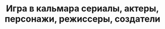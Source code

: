 ---
cast:
- bio: 'Хван Дон Хёк родился и вырос в Сеуле, Южная Корея. После окончания Сеульского
    национального университета, где он изучал коммуникации, Хван начал снимать короткометражные
    фильмы — среди них «Наша грустная жизнь» и «Клуб дыма». Позже он переехал в Лос-Анджелес,
    чтобы получить степень магистра по кинопроизводству в Университете Южной Калифорнии.
    Там он продолжил создавать короткометражки, в том числе «Небеса и ад» и «Отчаяние».
    Позднее режиссер начал снимать полнометражное кино: «Мой отец», «Суровое испытание»,
    «Мисс Бабуля», «Крепость Намхансансон». Однако международное признание он получил
    как создатель, сценарист и режиссер сериала "Игра в кальмара".

    '
  birth: 26 мая 1971г.
  category: film crew
  description: 'Хван Дон-хёк родился 26 мая 1971 года в Сеуле, Южная Корея. С ранних
    лет он проявлял интерес к искусству и кинематографу. Окончив Сеульский национальный
    университет, Хван изучал журналистику и масмедиа, но вскоре понял, что его страсть
    — это режиссура. Чтобы развить свои навыки, он продолжил обучение в Калифорнийском
    университете в Лос-Анджелесе, где получил степень магистра в области кинопроизводства.
    Его ранние работы включают короткометражные фильмы, которые получили признание
    на международных фестивалях.


    Мировую известность Хван Дон-хёк приобрёл благодаря сериалу «Игра в кальмара»,
    премьера которого состоялась на Netflix в 2021 году. Сюжет, основанный на социальных
    проблемах и человеческих эмоциях, мгновенно завоевал миллионы поклонников по всему
    миру. Помимо этого, Хван известен как режиссёр полнометражных фильмов, таких как
    «Молчание» (2011) и «Крепость» (2017), которые также получили высокие оценки критиков.
    Его творчество отличается глубоким погружением в психологию персонажей и острыми
    социальными темами.'
  featured: 'true'
  h1: Хван Дон-хёк — режиссёр и сценарист «Игры в кальмара»
  image: /src/assets/cast/hvan.png
  keywords: ''
  name: Хван Дон Хёк
  order: 1
  role: Режиссер, сценарист
  slug: hwang-dong-hyuk
  title: Хван Дон-хёк — биография, карьера, фильмы и сериал «Игра в кальмара»
  url: /cast/hwang-dong-hyuk/
- bio: 'Ли Чон Дже — южнокорейский актер и модель, начавший карьеру с сериалов «Чувства»
    и «Песочные часы». Прорывом стала роль в фильме «Роман», после чего он успешно
    снимался в разных жанрах. В 2021 году получил мировую известность благодаря роли
    в сериале «Игра в кальмара», за которую был номинирован на престижные премии.

    '
  birth: 15 декабря 1972г.
  category: actors
  description: 'Ли Джон-джэ родился 15 декабря 1972 года в Сеуле, Южная Корея. Его
    актёрская карьера началась в 1990-х годах с работы в модельном бизнесе, что позволило
    ему выйти на телевидение. Ли дебютировал в дорамах и быстро завоевал популярность
    благодаря своему таланту и харизматичности. Настоящим прорывом стал фильм «Сентиментальное
    чувство» (1998), за который он получил несколько наград, включая призы за лучшую
    мужскую роль. За годы своей карьеры он снялся в таких культовых фильмах, как «Ворота
    в ад» (2001) и «Воровка» (2012), став одной из самых узнаваемых звёзд Южной Кореи.


    Мировую известность Ли Джон-джэ принесла роль Сон Ги-хуна (№456) в сериале «Игра
    в кальмара». Его персонаж, обычный человек, втянутый в смертельные игры ради шанса
    изменить свою жизнь, получил широкую любовь зрителей. За эту роль Ли получил множество
    международных наград и стал символом корейской драмы на глобальном уровне. Помимо
    актёрской карьеры, он активно занимается продюсированием фильмов и поддерживает
    молодые таланты в индустрии.'
  featured: 'true'
  h1: Ли Джон-джэ — актёр, сыгравший Сон Ги-хуна (№456) в «Игре в кальмара»
  image: /src/assets/cast/dje.png
  keywords: ''
  name: Ли Чон Дже
  order: 2
  role: Актер
  slug: lee-jung-jae
  title: Ли Джон-джэ — биография, карьера и роль в сериале «Игра в кальмара»
  url: /cast/lee-jung-jae/
- bio: 'Ли Бён Хон — южнокорейский актер. Окончил университеты Ханян и Чунан, владеет
    несколькими языками. Дебютировал на телевидении в 1992 году, а его прорыв в кино
    состоялся после выхода фильма «Объединенная зона безопасности».

    '
  birth: 12 июля 1970г.
  category: actors
  description: 'Ли Бён-хон родился 12 июля 1970 года в Соннаме, Южная Корея. Окончил
    факультет французской литературы в Университете Ханян и факультет театра и кино
    в Университете Чунан. Свою актёрскую карьеру начал в 1991 году с телесериала «Asphalt
    My Hometown». В 2000 году получил широкую известность благодаря роли в фильме
    «Объединённая зона безопасности», за которую был удостоен награды за лучшую мужскую
    роль на премии Busan Film Critics Awards.


    Мировую славу Ли Бён-хону принесла роль Фронтмена в сериале Netflix «Игра в кальмара»
    (2021). Его персонаж, загадочный руководитель смертельных игр, стал ключевым элементом
    сюжета, а игра актёра получила высокие оценки критиков и зрителей. После успеха
    сериала Ли продолжил активно сниматься в кино и на телевидении, укрепляя свой
    статус в индустрии развлечений.'
  featured: 'true'
  h1: Ли Бён-хон — актёр, исполнивший роль Фронтмена в «Игре в кальмара»
  image: /src/assets/cast/hona.png
  keywords: ''
  name: Ли Бён Хон
  order: 3
  role: Актер
  slug: lee-byung-hun
  title: Ли Бён-хон — биография, карьера и роль Фронтмена в сериале «Игра в кальмара»
  url: /cast/lee-byung-hun/
- bio: 'Ви Ха Джун — южнокорейский актер и модель, дебютировавший в короткометражном
    фильме в 2012 году. Известность в Южной Корее получил после фильма «Психиатрическая
    больница Конджиам». Международное признание принесла роль в сериале «Игра в кальмара».

    '
  birth: 5 августа 1991г.
  category: actors
  description: 'Ви Ха-джун, настоящее имя Ви Хён-и, родился 5 августа 1991 года в
    деревне Соан-Мён округа Вандо, провинция Южная Чолла, Южная Корея. С ранних лет
    проявлял интерес к актёрскому мастерству, что привело его к поступлению на факультет
    театра и кино в Университете Сонгкюль. После окончания учёбы начал карьеру в модельном
    бизнесе, появляясь на обложках таких журналов, как Men''s Health.


    Дебют Ви Ха-джуна в кино состоялся в 2012 году с короткометражного фильма «Мир
    в них». В 2015 году он сыграл в криминальной драме «Китайский квартал», а в 2018
    году получил первую главную роль в фильме ужасов «Психиатрическая больница Конджиам».
    Мировую известность ему принесла роль полицейского Хван Джун-хо в сериале Netflix
    «Игра в кальмара» (2021), где его персонаж проникает в смертельную игру в поисках
    пропавшего брата. После успеха сериала Ви продолжил активно сниматься в кино и
    на телевидении, укрепляя свой статус в индустрии развлечений.'
  featured: 'true'
  h1: Ви Ха-джун — актёр, сыгравший Хван Джун-хо в «Игре в кальмара»
  image: /src/assets/cast/djuna.png
  keywords: ''
  name: Ви Ха Джун
  order: 4
  role: Актер
  slug: wi-ha-joon
  title: Ви Ха-джун — биография, карьера и роль в сериале «Игра в кальмара»
  url: /cast/wi-ha-joon/
- bio: 'Лим Шиван — южнокорейский актёр и певец, участник бойз-бенда ZE:A. С 2012
    года снимается в кино и на телевидении. Известен ролями в фильме «Адвокат» и телесериале
    «Неудавшаяся жизнь». В 2023 году присоединился ко второму сезону сериала «Игра
    в кальмара».

    '
  birth: 1 декабря 1988г.
  category: actors
  description: 'Чон Хо-ён родилась 23 июня 1994 года в Сеуле, Южная Корея. Свою карьеру
    она начала в 16 лет как модель, участвуя в показах на Сеульской неделе моды. В
    2013 году заняла второе место в четвёртом сезоне шоу «Топ-модель по-корейски»,
    что принесло ей широкую известность. После этого Чон работала с такими мировыми
    брендами, как Louis Vuitton, Chanel и Hermès, а также появлялась на обложках журналов
    Vogue и Nylon.


    Дебют Чон Хо-ён в качестве актрисы состоялся в 2021 году в сериале «Игра в кальмара»,
    где она исполнила роль Кан Сэ-бёк (№067) — северокорейской перебежчицы, стремящейся
    обеспечить лучшую жизнь для своей семьи. Её убедительная игра и харизма принесли
    ей международное признание и множество наград. После успеха сериала Чон продолжила
    актёрскую карьеру, участвуя в различных проектах и укрепляя свой статус в индустрии
    развлечений.'
  featured: 'true'
  h1: Чон Хо-ён — актриса, сыгравшая Кан Сэ-бёк (№067) в «Игре в кальмара»
  image: /src/assets/cast/shivan.png
  keywords: ''
  name: Лим Шиван
  order: 5
  role: Актер, певец
  slug: lim-siwan
  title: Чон Хо-ён — биография, карьера и роль в сериале «Игра в кальмара»
  url: /cast/lim-siwan/
- bio: 'Кан Ханыль — южнокорейский актёр. Начал карьеру в театре и мюзиклах в 2006
    году, а в 2007 дебютировал на телевидении в сериале «My Mom! Super Mom!». Позже
    снялся в фильмах «Ты — мой питомец» и «Старая крепость Пхеньян». В последнее время
    актер преимущественно работает над телесериалами.

    '
  birth: 21 декабря 1990г.
  category: actors
  description: 'Хо Сон-тхэ родился 20 октября 1977 года в Пусане, Южная Корея. Окончил
    Пусанский национальный университет, где изучал русский язык и культуру. После
    выпуска работал в компании LG Electronics, курируя продажи телевизоров на российском
    рынке. В 2011 году, в возрасте 34 лет, решил изменить карьеру и принял участие
    в шоу талантов «Чудотворное прослушивание», что стало началом его актёрского пути.


    Мировую известность Хо Сон-тхэ принёс сериал «Игра в кальмара», где он исполнил
    роль Чан Док-су (№101) — жестокого гангстера, участвующего в смертельных играх.
    Его убедительная игра и харизматичное исполнение антагониста привлекли внимание
    зрителей по всему миру. После успеха сериала Хо продолжил активно сниматься в
    кино и на телевидении, укрепляя свой статус в индустрии развлечений.'
  featured: 'true'
  h1: Хо Сон-тхэ — актёр, сыгравший Чан Док-су (№101) в «Игре в кальмара»
  image: /src/assets/cast/kang.png
  keywords: ''
  name: Кан Ха Ныль
  order: 6
  role: Актер
  slug: kang-ha-neul
  title: Хо Сон-тхэ — биография, карьера и роль в сериале «Игра в кальмара»
  url: /cast/kang-ha-neul/
- bio: 'Пак Сон Хун — южнокорейский актёр, окончивший Кафедру французского языка в
    школе иностранных языков Квачхон и Департаменте киноискусства Университета СМИ
    и искусств Донг-А. В 2014 году дебютировал в сериале «Три дня», а затем снялся
    в «Шесть летающих драконов». Известен по ролям: программиста в «Богатый мужчина»,
    опасного психопата в «Дневник психопата» и принца в «Экзорцист из Чосона».

    '
  birth: 18 февраля 1985г.
  category: actors
  description: ''
  featured: 'false'
  h1: Пак Сон Хун
  image: /src/assets/cast/park.png
  keywords: ''
  name: Пак Сон Хун
  order: 8
  role: Актер
  slug: park-sung-hoon
  title: Пак Сон Хун — биография, карьера и роль в сериале «Игра в кальмара»
  url: /cast/park-sung-hoon/
- bio: 'Гон Ю — южнокорейский актёр, получивший широкую популярность благодаря ролям
    в дорамах «Первое кафе „Принц“» и «Гоблин», а также в фильмах «Поезд в Пусан»
    и «Секретный агент». Начал карьеру в 2000 году. После службы в армии вернулся
    с резонансным фильмом «Суровое испытание». В последние годы успешно сотрудничает
    с Netflix, снимаясь в таких проектах, как «Море тишины» и «Игра в кальмара».

    '
  birth: 10 июля 1979г.
  category: actors
  description: ''
  featured: 'false'
  h1: ''
  image: /src/assets/cast/gong.png
  keywords: ''
  name: Гон Ю
  order: 9
  role: Актер
  slug: gong-yoo
  title: ''
  url: /cast/gong-yoo/
- bio: Пак Хэ-су родился 21 ноября 1981 года в Южной Корее. Его путь в актёрскую карьеру
    начался в театре, где он выступал в различных постановках, оттачивая своё мастерство.
    В 2017 году он получил широкое признание благодаря роли в сериале «Тюремная тетрадь»,
    которая принесла ему популярность и сделала его известным на всю страну. За свою
    работу Пак удостоился нескольких наград, включая премию за лучшую мужскую роль,
    что стало важной вехой в его карьере.
  birth: 21 ноября 1981г.
  category: actors
  description: 'Пак Хэ-су родился 21 ноября 1981 года в Южной Корее. Его путь в актёрскую
    карьеру начался в театре, где он выступал в различных постановках, оттачивая своё
    мастерство. В 2017 году он получил широкое признание благодаря роли в сериале
    «Тюремная тетрадь», которая принесла ему популярность и сделала его известным
    на всю страну. За свою работу Пак удостоился нескольких наград, включая премию
    за лучшую мужскую роль, что стало важной вехой в его карьере.


    Его роль Чо Сан-ву (№218) в «Игре в кальмара» вывела его карьеру на новый уровень.
    Персонаж, балансирующий между моралью и желанием выжить, стал одним из самых запоминающихся
    в сериале. Благодаря своему глубокому подходу к роли, Пак Хэ-су получил признание
    зрителей и критиков, а также множество номинаций на международных премиях. Помимо
    актёрской карьеры, он продолжает активно сниматься в кино и сериалах, оставаясь
    одной из ключевых фигур корейской индустрии развлечений.'
  featured: 'false'
  h1: Пак Хэ-су — актёр, сыгравший Чо Сан-ву (№218) в «Игре в кальмара»
  image: /src/assets/default_avatar.png
  keywords: ''
  name: Пак Хэ-су
  order: 10
  role: Актер
  slug: park-hae-soo
  title: Пак Хэ-су — биография, карьера и роль в сериале «Игра в кальмара»
  url: /cast/park-hae-soo/
- bio: О Ён-су родился 19 октября 1944 года в Южной Корее. Его карьера в актёрском
    искусстве началась в театре, где он выступал на протяжении нескольких десятилетий,
    за что снискал признание как мастер сцены. Его яркая театральная работа включала
    участие в классических и современных пьесах, которые получили широкую известность.
    С конца 1970-х годов он начал сниматься в кино и на телевидении, постепенно становясь
    известным благодаря своей глубокой игре и умению передавать сложные образы.
  birth: 19 октября 1944г.
  category: actors
  description: 'О Ён-су родился 19 октября 1944 года в Южной Корее. Его карьера в
    актёрском искусстве началась в театре, где он выступал на протяжении нескольких
    десятилетий, за что снискал признание как мастер сцены. Его яркая театральная
    работа включала участие в классических и современных пьесах, которые получили
    широкую известность. С конца 1970-х годов он начал сниматься в кино и на телевидении,
    постепенно становясь известным благодаря своей глубокой игре и умению передавать
    сложные образы.


    Мировую славу О Ён-су принёс сериал «Игра в кальмара», где он сыграл О Иль-нама
    (№001) — самого загадочного и мудрого участника игры. Его роль раскрыла трогательную
    историю старика, вовлечённого в смертельные игры, и неожиданно повлияла на сюжет
    сериала. За свою работу он получил международное признание, включая премию "Золотой
    глобус" за лучшую мужскую роль второго плана, что сделало его первым корейским
    актёром, удостоенным этой награды.'
  featured: 'false'
  h1: О Ён-су — актёр, сыгравший О Иль-нама (№001) в «Игре в кальмара»
  image: /src/assets/default_avatar.png
  keywords: ''
  name: О Ён-су
  order: 11
  role: Актер
  slug: oh-yeong-su
  title: О Ён-су — биография, карьера и роль в сериале «Игра в кальмара»
  url: /cast/oh-yeong-su/
- bio: Чон Хо-ён родилась 23 июня 1994 года в Сеуле, Южная Корея. Свою карьеру она
    начала в 16 лет как модель, участвуя в показах на Сеульской неделе моды. В 2013
    году заняла второе место в четвёртом сезоне шоу «Топ-модель по-корейски», что
    принесло ей широкую известность. После этого Чон работала с такими мировыми брендами,
    как Louis Vuitton, Chanel и Hermès, а также появлялась на обложках журналов Vogue
    и Nylon.
  birth: 23 июня 1994г.
  category: actors
  description: 'Чон Хо-ён родилась 23 июня 1994 года в Сеуле, Южная Корея. Свою карьеру
    она начала в 16 лет как модель, участвуя в показах на Сеульской неделе моды. В
    2013 году заняла второе место в четвёртом сезоне шоу «Топ-модель по-корейски»,
    что принесло ей широкую известность. После этого Чон работала с такими мировыми
    брендами, как Louis Vuitton, Chanel и Hermès, а также появлялась на обложках журналов
    Vogue и Nylon.


    Дебют Чон Хо-ён в качестве актрисы состоялся в 2021 году в сериале «Игра в кальмара»,
    где она исполнила роль Кан Сэ-бёк (№067) — северокорейской перебежчицы, стремящейся
    обеспечить лучшую жизнь для своей семьи. Её убедительная игра и харизма принесли
    ей международное признание и множество наград. После успеха сериала Чон продолжила
    актёрскую карьеру, участвуя в различных проектах и укрепляя свой статус в индустрии
    развлечений.'
  featured: 'false'
  h1: Чон Хо-ён — актриса, сыгравшая Кан Сэ-бёк (№067) в «Игре в кальмара»
  image: /src/assets/default_avatar.png
  keywords: ''
  name: Чон Хо-ён
  order: 12
  role: Актриса
  slug: jung-ho-yeon
  title: Чон Хо-ён — биография, карьера и роль в сериале «Игра в кальмара»
  url: /cast/jung-ho-yeon/
- bio: Хо Сон-тхэ родился 20 октября 1977 года в Пусане, Южная Корея. Окончил Пусанский
    национальный университет, где изучал русский язык и культуру. После выпуска работал
    в компании LG Electronics, курируя продажи телевизоров на российском рынке. В
    2011 году, в возрасте 34 лет, решил изменить карьеру и принял участие в шоу талантов
    «Чудотворное прослушивание», что стало началом его актёрского пути.
  birth: 20 октября 1977г.
  category: actors
  description: 'Хо Сон-тхэ родился 20 октября 1977 года в Пусане, Южная Корея. Окончил
    Пусанский национальный университет, где изучал русский язык и культуру. После
    выпуска работал в компании LG Electronics, курируя продажи телевизоров на российском
    рынке. В 2011 году, в возрасте 34 лет, решил изменить карьеру и принял участие
    в шоу талантов «Чудотворное прослушивание», что стало началом его актёрского пути.


    Мировую известность Хо Сон-тхэ принёс сериал «Игра в кальмара», где он исполнил
    роль Чан Док-су (№101) — жестокого гангстера, участвующего в смертельных играх.
    Его убедительная игра и харизматичное исполнение антагониста привлекли внимание
    зрителей по всему миру. После успеха сериала Хо продолжил активно сниматься в
    кино и на телевидении, укрепляя свой статус в индустрии развлечений.'
  featured: 'false'
  h1: Хо Сон-тхэ — актёр, сыгравший Чан Док-су (№101) в «Игре в кальмара»
  image: /src/assets/default_avatar.png
  keywords: ''
  name: Хо Сон-тхэ
  order: 13
  role: Актер
  slug: heo-sung-tae
  title: Хо Сон-тхэ — биография, карьера и роль в сериале «Игра в кальмара»
  url: /cast/heo-sung-tae/
- bio: Анупам Трипати родился 2 ноября 1988 года в Нью-Дели, Индия. С 2006 года начал
    обучаться пению и актёрскому мастерству, участвуя в театральных постановках. В
    2010 году переехал в Южную Корею, где поступил в Корейский национальный университет
    искусств на стипендию для студентов из Азии. Несмотря на языковой барьер и культурные
    различия, Анупам быстро адаптировался и стал свободно говорить на корейском языке.
  birth: 2 ноября 1988 г.
  category: actors
  description: 'Анупам Трипати родился 2 ноября 1988 года в Нью-Дели, Индия. С 2006
    года начал обучаться пению и актёрскому мастерству, участвуя в театральных постановках.
    В 2010 году переехал в Южную Корею, где поступил в Корейский национальный университет
    искусств на стипендию для студентов из Азии. Несмотря на языковой барьер и культурные
    различия, Анупам быстро адаптировался и стал свободно говорить на корейском языке.


    Мировую известность Анупаму Трипати принесла роль Али Абдула (№199) в сериале
    «Игра в кальмара» (2021). Его персонаж, пакистанский мигрант, стремящийся обеспечить
    лучшую жизнь для своей семьи, завоевал сердца зрителей своей искренностью и добротой.
    После успеха сериала Анупам продолжил актёрскую карьеру в Южной Корее, участвуя
    в различных проектах и укрепляя свой статус в индустрии развлечений.'
  featured: 'false'
  h1: Анупам Трипати — актёр, сыгравший Али Абдула (№199) в «Игре в кальмара»
  image: /src/assets/default_avatar.png
  keywords: ''
  name: Анупам Трипати
  order: 14
  role: Актер
  slug: anupam-tripathi
  title: Анупам Трипати — биография, карьера и роль в сериале «Игра в кальмара»
  url: /cast/anupam-tripathi/
- bio: Ким Джу-рён родилась 10 сентября 1976 года в Южной Корее. Окончила факультет
    актёрского мастерства Университета Донгук, после чего начала свою карьеру в театре.
    В 2005 году получила приз за лучшую женскую роль на театральном фестивале в Инчхоне.
    В 2000-х годах дебютировала в кино, сыграв роль Вертер в драматической мелодраме
    «Сливовый цвет» (2000).
  birth: 10 сентября 1976г.
  category: actors
  description: 'Ким Джу-рён родилась 10 сентября 1976 года в Южной Корее. Окончила
    факультет актёрского мастерства Университета Донгук, после чего начала свою карьеру
    в театре. В 2005 году получила приз за лучшую женскую роль на театральном фестивале
    в Инчхоне. В 2000-х годах дебютировала в кино, сыграв роль Вертер в драматической
    мелодраме «Сливовый цвет» (2000).


    Мировую известность Ким Джу-рён принесла роль Хан Ми-нё (№212) в сериале Netflix
    «Игра в кальмара» (2021). Её персонаж — хитрая и истеричная женщина, которая называет
    себя бедной матерью-одиночкой и пытается играть сразу за две команды. Эта роль
    привлекла внимание зрителей и критиков, подчеркнув её актёрский талант и способность
    создавать запоминающиеся образы.'
  featured: 'false'
  h1: Ким Джу-рён — актриса, сыгравшая Хан Ми-нё (№212) в «Игре в кальмара»
  image: /src/assets/default_avatar.png
  keywords: ''
  name: Ким Джу-рён
  order: 15
  role: Актриса
  slug: kim-joo-ryeong
  title: Ким Джу-рён — биография, карьера и роль в сериале «Игра в кальмара»
  url: /cast/kim-joo-ryeong/
- bio: Ю Сон-джу родился 12 ноября 1973 года в Южной Корее. Свою актёрскую карьеру
    он начал в театре, где на протяжении многих лет оттачивал своё мастерство, участвуя
    в различных постановках. В 2017 году Ю дебютировал на телевидении, сыграв в сериале
    «Незнакомец» (Bimilui sup), что стало началом его успешной карьеры на экране.
  birth: 12 ноября 1973г.
  category: actors
  description: 'Ю Сон-джу родился 12 ноября 1973 года в Южной Корее. Свою актёрскую
    карьеру он начал в театре, где на протяжении многих лет оттачивал своё мастерство,
    участвуя в различных постановках. В 2017 году Ю дебютировал на телевидении, сыграв
    в сериале «Незнакомец» (Bimilui sup), что стало началом его успешной карьеры на
    экране.


    Мировую известность Ю Сон-джу принёс сериал «Игра в кальмара» (2021), где он исполнил
    роль Пён Ки (№111) — врача, вовлечённого в подпольные операции внутри игры. Его
    убедительная игра и глубокое погружение в образ привлекли внимание зрителей и
    критиков. После успеха сериала Ю продолжил активно сниматься в кино и на телевидении,
    укрепляя свой статус в индустрии развлечений.'
  featured: 'false'
  h1: Ю Сон-джу — актёр, сыгравший Пён Ки (№111) в «Игре в кальмара»
  image: /src/assets/default_avatar.png
  keywords: ''
  name: Ю Сон-джу
  order: 16
  role: Актер
  slug: yoo-seong-joo
  title: Ю Сон-джу — биография, карьера и роль в сериале «Игра в кальмара»
  url: /cast/yoo-seong-joo/
- bio: Ли Ю-ми родилась 18 июля 1994 года в Чонджу, Южная Корея. Свою актёрскую карьеру
    она начала в 2010 году, дебютировав в фильме «Жёлтое море». В последующие годы
    Ли участвовала в различных кинопроектах, постепенно накапливая опыт и совершенствуя
    своё мастерство. Её работы включают роли в фильмах «Русский роман» (2012) и «Взрослые
    не знают» (2020), где она продемонстрировала свой актёрский потенциал.
  birth: 18 июля 1994г.
  category: actors
  description: 'Ли Ю-ми родилась 18 июля 1994 года в Чонджу, Южная Корея. Свою актёрскую
    карьеру она начала в 2010 году, дебютировав в фильме «Жёлтое море». В последующие
    годы Ли участвовала в различных кинопроектах, постепенно накапливая опыт и совершенствуя
    своё мастерство. Её работы включают роли в фильмах «Русский роман» (2012) и «Взрослые
    не знают» (2020), где она продемонстрировала свой актёрский потенциал.


    Мировую известность Ли Ю-ми принесла роль Чи-ён (№240) в сериале Netflix «Игра
    в кальмара» (2021). Её персонаж, девушка с трудным прошлым, стремящаяся к лучшей
    жизни, тронул сердца зрителей по всему миру. После успеха сериала Ли продолжила
    свою актёрскую карьеру, участвуя в новых проектах, укрепляя свой статус в индустрии
    развлечений.'
  featured: 'false'
  h1: актриса (Чи-ён, №240)
  image: /src/assets/default_avatar.png
  keywords: ''
  name: Ли Ю-ми
  order: 17
  role: Актриса
  slug: lee-yoo-mi
  title: Ли Ю-ми — биография, карьера и роль в сериале «Игра в кальмара»
  url: /cast/lee-yoo-mi/
- bio: Ким Си-хён — южнокорейский актёр, известный своей ролью участника №244 в популярном
    сериале Netflix «Игра в кальмара» (2021). Хотя его персонаж не был центральным,
    участие в этом проекте позволило Ким Си-хёну продемонстрировать свой актёрский
    талант широкой аудитории.
  birth: ''
  category: actors
  description: 'Ким Си-хён — южнокорейский актёр, известный своей ролью участника
    №244 в популярном сериале Netflix «Игра в кальмара» (2021). Хотя его персонаж
    не был центральным, участие в этом проекте позволило Ким Си-хёну продемонстрировать
    свой актёрский талант широкой аудитории.


    До «Игры в кальмара» Ким Си-хён участвовал в различных театральных постановках
    и независимых фильмах, постепенно накапливая опыт в актёрском мастерстве. После
    успеха сериала он продолжил развивать свою карьеру, принимая участие в новых проектах
    и укрепляя своё положение в индустрии развлечений.'
  featured: 'false'
  h1: Ким Си-хён — актёр, сыгравший участника №244 в «Игре в кальмара»
  image: /src/assets/default_avatar.png
  keywords: ''
  name: Ким Си-хён
  order: 18
  role: Актер
  slug: kim-si-hyun
  title: Ким Си-хён — биография, карьера и роль в сериале «Игра в кальмара»
  url: /cast/kim-si-hyun/
- bio: ''
  birth: ''
  category: actors
  description: ''
  featured: 'false'
  h1: ''
  image: /src/assets/default_avatar.png
  keywords: ''
  name: ''
  order: 19
  role: ''
  slug: lee-sang-hee
  title: ''
  url: /cast/lee-sang-hee/
- bio: ''
  birth: ''
  category: actors
  description: ''
  featured: 'false'
  h1: ''
  image: /src/assets/default_avatar.png
  keywords: ''
  name: ''
  order: 20
  role: ''
  slug: kim-yun-tae
  title: ''
  url: /cast/kim-yun-tae/
- bio: ''
  birth: ''
  category: actors
  description: ''
  featured: 'false'
  h1: ''
  image: /src/assets/default_avatar.png
  keywords: ''
  name: ''
  order: 21
  role: ''
  slug: kim-young-ok
  title: ''
  url: /cast/kim-young-ok/
- bio: ''
  birth: ''
  category: actors
  description: ''
  featured: 'false'
  h1: ''
  image: /src/assets/default_avatar.png
  keywords: ''
  name: ''
  order: 22
  role: ''
  slug: cho-ah-in
  title: ''
  url: /cast/cho-ah-in/
- bio: ''
  birth: ''
  category: actors
  description: ''
  featured: 'false'
  h1: ''
  image: /src/assets/default_avatar.png
  keywords: ''
  name: ''
  order: 23
  role: ''
  slug: kang-mal-geum
  title: ''
  url: /cast/kang-mal-geum/
- bio: ''
  birth: ''
  category: actors
  description: ''
  featured: 'false'
  h1: ''
  image: /src/assets/default_avatar.png
  keywords: ''
  name: ''
  order: 24
  role: ''
  slug: park-hye-jin
  title: ''
  url: /cast/park-hye-jin/
- bio: ''
  birth: ''
  category: actors
  description: ''
  featured: 'false'
  h1: ''
  image: /src/assets/default_avatar.png
  keywords: ''
  name: ''
  order: 25
  role: ''
  slug: park-si-wan
  title: ''
  url: /cast/park-si-wan/
- bio: Ким Джи-ён — южнокорейский продюсер, сыгравший ключевую роль в создании сериала
    «Игра в кальмара». Начав карьеру в индустрии развлечений в 2000-х годах, она участвовала
    в разработке и производстве различных проектов, включая телесериалы и фильмы.
    Её умение находить баланс между творческим подходом и коммерческими требованиями
    принесло ей признание в корейской киноиндустрии.
  birth: ''
  category: film crew
  description: 'Ким Джи-ён — южнокорейский продюсер, сыгравший ключевую роль в создании
    сериала «Игра в кальмара». Начав карьеру в индустрии развлечений в 2000-х годах,
    она участвовала в разработке и производстве различных проектов, включая телесериалы
    и фильмы. Её умение находить баланс между творческим подходом и коммерческими
    требованиями принесло ей признание в корейской киноиндустрии.


    Как исполнительный продюсер «Игры в кальмара», Ким Джи-ён сыграла важную роль
    в реализации проекта, помогая воплощать в жизнь идеи режиссёра Хван Дон-хёка.
    Она курировала производственный процесс, от выбора актёрского состава до постпродакшна.
    Успех сериала, ставшего глобальным феноменом, подчёркивает её профессионализм
    и вклад в развитие южнокорейского кинематографа.'
  featured: 'false'
  h1: Ким Джи-ён — исполнительный продюсер сериала «Игра в кальмара»
  image: /src/assets/default_avatar.png
  keywords: ''
  name: Ким Джи-ён
  order: 26
  role: Исполнительный продюсер
  slug: kim-ji-yeon
  title: Ким Джи-ён — биография и вклад в создание «Игры в кальмара»
  url: /cast/kim-ji-yeon/
- bio: Ли Хён-док — южнокорейский кинооператор, известный своей работой над популярными
    фильмами и сериалами. Он начал свою карьеру в начале 2000-х годов, работая над
    различными проектами, включая фильмы «Солнечные» (2011) и «Поезд в Пусан» (2016).
    Его мастерство в создании визуально захватывающих сцен принесло ему признание
    в индустрии.
  birth: ''
  category: film crew
  description: 'Ли Хён-док — южнокорейский кинооператор, известный своей работой над
    популярными фильмами и сериалами. Он начал свою карьеру в начале 2000-х годов,
    работая над различными проектами, включая фильмы «Солнечные» (2011) и «Поезд в
    Пусан» (2016). Его мастерство в создании визуально захватывающих сцен принесло
    ему признание в индустрии.


    Мировую известность Ли Хён-док получил благодаря работе над сериалом «Игра в кальмара»
    (2021), где он выступил в качестве главного оператора. Его уникальный подход к
    визуальному повествованию и способность создавать напряжённую атмосферу сыграли
    ключевую роль в успехе сериала. После этого проекта Ли продолжил работать над
    различными фильмами и сериалами, укрепляя свою репутацию талантливого оператора.'
  featured: 'false'
  h1: Ли Хён-док — оператор сериала «Игра в кальмара»
  image: /src/assets/default_avatar.png
  keywords: ''
  name: Ли Хён-док
  order: 27
  role: Оператор
  slug: lee-hyung-deok
  title: биография и вклад в создание «Игры в кальмара»
  url: /cast/lee-hyung-deok/
- bio: Чон Джэ-иль родился 7 января 1982 года в Южной Корее. Он проявил музыкальные
    способности в раннем возрасте, освоив фортепиано и гитару ещё в детстве. Свою
    карьеру он начал как мультиинструменталист, выступая с различными группами и создавая
    аранжировки для корейской поп-музыки. Вскоре Чон стал известен как талантливый
    композитор и продюсер, сотрудничая с многими известными исполнителями и режиссёрами.
    Его работы включают саундтреки к таким фильмам, как «Окча» (2017) и «Паразиты»
    (2019), которые получили международное признание.
  birth: 7 января 1982г.
  category: film crew
  description: 'Чон Джэ-иль родился 7 января 1982 года в Южной Корее. Он проявил музыкальные
    способности в раннем возрасте, освоив фортепиано и гитару ещё в детстве. Свою
    карьеру он начал как мультиинструменталист, выступая с различными группами и создавая
    аранжировки для корейской поп-музыки. Вскоре Чон стал известен как талантливый
    композитор и продюсер, сотрудничая с многими известными исполнителями и режиссёрами.
    Его работы включают саундтреки к таким фильмам, как «Окча» (2017) и «Паразиты»
    (2019), которые получили международное признание.


    Наибольшую известность Чон Джэ-иль принёс сериал «Игра в кальмара», где он создал
    запоминающийся и атмосферный саундтрек. Его музыка стала ключевым элементом, подчёркивающим
    напряжение и драму событий на экране. Уникальное сочетание традиционных корейских
    мотивов и современного звука сделало его композицией неотъемлемой частью успеха
    сериала. После «Игры в кальмара» Чон продолжил работать над крупными проектами,
    подтверждая свой статус одного из ведущих композиторов Южной Кореи.'
  featured: 'false'
  h1: Чон Джэ-иль — композитор сериала «Игра в кальмара»
  image: /src/assets/default_avatar.png
  keywords: ''
  name: Чон Джэ-иль
  order: 28
  role: Композитор
  slug: jung-jae-il
  title: Чон Джэ-иль — биография, творчество и музыка для «Игры в кальмара»
  url: /cast/jung-jae-il/
- bio: Кан Хе-ён — южнокорейский звукорежиссёр, известный своей работой над различными
    фильмами и сериалами. В 2021 году она выступила в качестве звукорежиссёра популярного
    сериала «Игра в кальмара», где её профессионализм и внимание к деталям способствовали
    созданию напряжённой и захватывающей атмосферы, что стало одним из ключевых элементов
    успеха проекта.
  birth: ''
  category: film crew
  description: Кан Хе-ён — южнокорейский звукорежиссёр, известный своей работой над
    различными фильмами и сериалами. В 2021 году она выступила в качестве звукорежиссёра
    популярного сериала «Игра в кальмара», где её профессионализм и внимание к деталям
    способствовали созданию напряжённой и захватывающей атмосферы, что стало одним
    из ключевых элементов успеха проекта.
  featured: 'false'
  h1: Кан Хе-ён — звукорежиссёр сериала «Игра в кальмара»
  image: /src/assets/default_avatar.png
  keywords: ''
  name: Кан Хе-ён
  order: 29
  role: Звукорежиссёр
  slug: kang-hye-yeong
  title: Кан Хе-ён — биография и вклад в создание «Игры в кальмара»
  url: /cast/kang-hye-yeong/
- bio: Нам На-ён — южнокорейский монтажёр, сыгравший ключевую роль в создании популярного
    сериала Netflix «Игра в кальмара». Она начала свою карьеру в киноиндустрии с работы
    над независимыми проектами, где быстро зарекомендовала себя как талантливый профессионал.
    Её внимание к деталям и умение строить динамичное повествование сделали её одной
    из востребованных монтажёров в Корее.
  birth: ''
  category: film crew
  description: 'Нам На-ён — южнокорейский монтажёр, сыгравший ключевую роль в создании
    популярного сериала Netflix «Игра в кальмара». Она начала свою карьеру в киноиндустрии
    с работы над независимыми проектами, где быстро зарекомендовала себя как талантливый
    профессионал. Её внимание к деталям и умение строить динамичное повествование
    сделали её одной из востребованных монтажёров в Корее.


    Работа Нам На-ён над «Игрой в кальмара» принесла сериалу не только эмоциональную
    глубину, но и напряжение, которое держит зрителей у экранов до последнего кадра.
    Благодаря её мастерству сериал стал примером идеального сочетания визуальной подачи
    и захватывающего сюжета. После успеха проекта она продолжила участвовать в крупных
    кинопроектах, укрепляя свою репутацию в индустрии.'
  featured: 'false'
  h1: Нам На-ён — монтажёр сериала «Игра в кальмара»
  image: /src/assets/default_avatar.png
  keywords: ''
  name: Нам На-ён
  order: 30
  role: Монтажёр
  slug: nam-na-yeong
  title: Нам На-ён — биография и вклад в создание «Игры в кальмара»
  url: /cast/nam-na-yeong/
- bio: Чхэ Гён-сон — южнокорейский художник-постановщик, чья работа над сериалом «Игра
    в кальмара» (2021) получила международное признание. С ранних лет Чхэ проявляла
    интерес к искусству и дизайну, что привело её к карьере в кинопроизводстве. До
    участия в этом проекте она работала над различными корейскими фильмами и сериалами,
    разрабатывая уникальные визуальные стили для каждого проекта.
  birth: ''
  category: film crew
  description: 'Чхэ Гён-сон — южнокорейский художник-постановщик, чья работа над сериалом
    «Игра в кальмара» (2021) получила международное признание. С ранних лет Чхэ проявляла
    интерес к искусству и дизайну, что привело её к карьере в кинопроизводстве. До
    участия в этом проекте она работала над различными корейскими фильмами и сериалами,
    разрабатывая уникальные визуальные стили для каждого проекта.


    Работа Чхэ Гён-сон над «Игрой в кальмара» стала ключевой в создании его узнаваемого
    визуального стиля. Яркие, контрастные цвета, футуристический, но угнетающий дизайн
    игровых арен и символизм, заложенный в каждой декорации, подчеркнули абсурдность
    и жестокость происходящего. Благодаря её мастерству сериал получил уникальную
    эстетику, которая запомнилась зрителям по всему миру.'
  featured: 'false'
  h1: Чхэ Гён-сон — художник-постановщик сериала «Игра в кальмара»
  image: /src/assets/default_avatar.png
  keywords: ''
  name: Чхэ Гён-сон
  order: 31
  role: Художник-постановщик
  slug: chae-kyoung-sun
  title: Чхэ Гён-сон — биография и вклад в визуальный стиль «Игры в кальмара»
  url: /cast/chae-kyoung-sun/
- bio: Чо Сан-гён — южнокорейский художник по костюмам, чья работа над сериалом «Игра
    в кальмара» стала ярким примером сочетания креативности и символизма. Его карьерный
    путь начался с работы над независимыми фильмами, где он оттачивал своё мастерство.
    Со временем он стал одним из ведущих художников по костюмам в Корее, сотрудничая
    с режиссёрами для создания незабываемых визуальных образов.
  birth: ''
  category: film crew
  description: 'Чо Сан-гён — южнокорейский художник по костюмам, чья работа над сериалом
    «Игра в кальмара» стала ярким примером сочетания креативности и символизма. Его
    карьерный путь начался с работы над независимыми фильмами, где он оттачивал своё
    мастерство. Со временем он стал одним из ведущих художников по костюмам в Корее,
    сотрудничая с режиссёрами для создания незабываемых визуальных образов.


    Работа Чо Сан-гёна над «Игрой в кальмара» заключалась в разработке узнаваемых
    костюмов, которые стали визуальной визитной карточкой сериала. Ярко-розовые униформы
    охранников, контрастирующие с зелёными костюмами игроков, символизируют разделение
    власти и подчинения. Маски с геометрическими фигурами добавили элемент загадочности
    и подчёркнутой иерархии. Эти детали не только усилили драматургию, но и сделали
    сериал культурным феноменом.'
  featured: 'false'
  h1: Чо Сан-гён — художник по костюмам сериала «Игра в кальмара»
  image: /src/assets/default_avatar.png
  keywords: ''
  name: Чо Сан-гён
  order: 32
  role: Художник по костюмам
  slug: jo-sang-gyeong
  title: Чо Сан-гён — биография и вклад в создание уникального стиля «Игры в кальмара»
  url: /cast/jo-sang-gyeong/
- bio: Ким Джон-гон — талантливый южнокорейский художник по декорациям, чья работа
    над сериалом «Игра в кальмара» сыграла ключевую роль в создании визуально потрясающего
    мира шоу. Начав свою карьеру в театре, он перешёл в кино и телевидение, где разработал
    декорации для множества успешных проектов.
  birth: ''
  category: film crew
  description: 'Ким Джон-гон — талантливый южнокорейский художник по декорациям, чья
    работа над сериалом «Игра в кальмара» сыграла ключевую роль в создании визуально
    потрясающего мира шоу. Начав свою карьеру в театре, он перешёл в кино и телевидение,
    где разработал декорации для множества успешных проектов.


    В «Игре в кальмара» Ким Джон-гон создал удивительные пространства, которые стали
    одновременно запоминающимися и символичными. От детских площадок с пугающими масштабами
    до лабиринтных переходов с яркими цветами — каждая деталь декораций усиливала
    атмосферу и подчёркивала сюрреализм происходящего. Его работа была высоко оценена
    как зрителями, так и критиками за оригинальность и художественную выразительность.'
  featured: 'false'
  h1: Ким Джон-гон — художник по декорациям сериала «Игра в кальмара»
  image: /src/assets/default_avatar.png
  keywords: ''
  name: Ким Джон-гон
  order: 33
  role: Художник по декорациям
  slug: kim-jeong-gon
  title: Ким Джон-гон — биография и вклад в создание уникальных декораций «Игры в
    кальмара»
  url: /cast/kim-jeong-gon/
- bio: Чо Тхэ-хи — южнокорейский художник по гриму, внёсший значительный вклад в визуальное
    оформление персонажей сериала «Игра в кальмара». Его профессиональный путь начался
    с работы в киноиндустрии, где он быстро стал известен благодаря своему вниманию
    к деталям и способности создавать запоминающиеся образы.
  birth: ''
  category: film crew
  description: 'Чо Тхэ-хи — южнокорейский художник по гриму, внёсший значительный
    вклад в визуальное оформление персонажей сериала «Игра в кальмара». Его профессиональный
    путь начался с работы в киноиндустрии, где он быстро стал известен благодаря своему
    вниманию к деталям и способности создавать запоминающиеся образы.


    В «Игре в кальмара» Чо Тхэ-хи разработал грим, который подчеркивал эмоциональное
    состояние и уникальные черты каждого персонажа. От реалистичных ран и синяков
    до эффектного, но сдержанного макияжа, его работа помогла усилить драму и правдоподобность
    происходящего. Созданные им образы помогли зрителям ещё глубже погрузиться в атмосферу
    сериала.'
  featured: 'false'
  h1: Чо Тхэ-хи — художник по гриму сериала «Игра в кальмара»
  image: /src/assets/default_avatar.png
  keywords: ''
  name: Чо Тхэ-хи
  order: 34
  role: Художник по гриму
  slug: jo-tae-hee
  title: Чо Тхэ-хи — биография и вклад в создание образов персонажей «Игры в кальмара»
  url: /cast/jo-tae-hee/
description: Сериал Игра в кальмара, актеры, персонажи, режиссеры, создатели
h1: Игра в кальмара актеры, персонажи, режиссеры, создатели
text: 'Сериал «Игра в кальмара» (Squid Game), созданный южнокорейским режиссером Хваном
  Дон-хёком, стал настоящим мировым феноменом. Режиссер, также автор сценария, вдохновлялся
  личным опытом и социальными проблемами Южной Кореи. Проект получил международное
  признание за оригинальную концепцию, в которой социальное неравенство и отчаяние
  отражаются через смертельные игры на выживание. Второй сезон обещает развивать сюжет,
  акцентируя внимание на новых персонажах и расширяя вселенную сериала.


  В главных ролях первого сезона блистали Ли Джон-джэ, который сыграл главного героя
  Сон Ги-хуна, и Пак Хэ-су в роли Чо Сан-у, чьи противоречивые отношения стали эмоциональной
  осью сюжета. Также зрителей впечатлили актеры О Ён-су, Чон Хо-ён и Ви Ха-джун. Во
  втором сезоне к составу присоединятся Лим Шиван, Кан Ханыль и другие, расширяя драматизм
  и накал истории. Каждый актер привнес индивидуальность в свои роли, что усилило
  реализм и эмоциональную глубину.


  Производство сериала стало настоящим вызовом. Хван Дон-хёк, ранее снявший такие
  фильмы, как «Суровое испытание», не только руководил процессом, но и занимался сценарной
  работой. «Игра в кальмара» получила множество наград, включая «Эмми», и открыла
  дверь для глобального признания корейских проектов. Второй сезон ожидается с большим
  интересом, так как зрители хотят узнать больше о секретах загадочного мира сериала.

  '
title: Игра в кальмара сериалы, актеры, персонажи, режиссеры, создатели
---